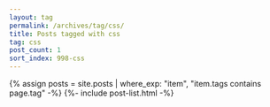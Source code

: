 ```yaml
---
layout: tag
permalink: /archives/tag/css/
title: Posts tagged with css
tag: css
post_count: 1
sort_index: 998-css
---
```

{% assign posts = site.posts | where_exp: "item", "item.tags contains page.tag" -%}
{%- include post-list.html -%}
